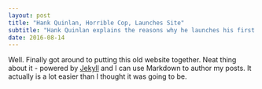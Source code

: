 ```yaml
---
layout: post
title: "Hank Quinlan, Horrible Cop, Launches Site"
subtitle: "Hank Quinlan explains the reasons why he launches his first site."
date: 2016-08-14
---
```


Well. Finally got around to putting this old website together. Neat thing 
about it - powered by [Jekyll](http://jekyllrb.com) and I can use Markdown
to author my posts. It actually is a lot easier than I thought it was going
to be.
